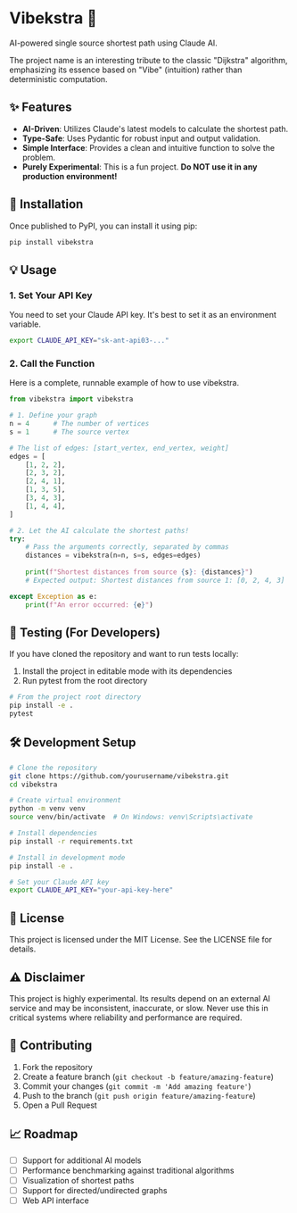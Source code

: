 # Vibekstra 🔮

AI-powered single source shortest path using Claude AI.

The project name is an interesting tribute to the classic "Dijkstra" algorithm, emphasizing its essence based on "Vibe" (intuition) rather than deterministic computation.

## ✨ Features

-   **AI-Driven**: Utilizes Claude's latest models to calculate the shortest path.
-   **Type-Safe**: Uses Pydantic for robust input and output validation.
-   **Simple Interface**: Provides a clean and intuitive function to solve the problem.
-   **Purely Experimental**: This is a fun project. **Do NOT use it in any production environment!**

## 🚀 Installation

Once published to PyPI, you can install it using pip:

```bash
pip install vibekstra
```

## 💡 Usage

### 1. Set Your API Key
You need to set your Claude API key. It's best to set it as an environment variable.

```bash
export CLAUDE_API_KEY="sk-ant-api03-..."
```

### 2. Call the Function
Here is a complete, runnable example of how to use vibekstra.

```python
from vibekstra import vibekstra

# 1. Define your graph
n = 4      # The number of vertices
s = 1      # The source vertex

# The list of edges: [start_vertex, end_vertex, weight]
edges = [
    [1, 2, 2],
    [2, 3, 2],
    [2, 4, 1],
    [1, 3, 5],
    [3, 4, 3],
    [1, 4, 4],
]

# 2. Let the AI calculate the shortest paths!
try:
    # Pass the arguments correctly, separated by commas
    distances = vibekstra(n=n, s=s, edges=edges)
    
    print(f"Shortest distances from source {s}: {distances}")
    # Expected output: Shortest distances from source 1: [0, 2, 4, 3]

except Exception as e:
    print(f"An error occurred: {e}")
```

## 🧪 Testing (For Developers)

If you have cloned the repository and want to run tests locally:

1. Install the project in editable mode with its dependencies
2. Run pytest from the root directory

```bash
# From the project root directory
pip install -e .
pytest
```

## 🛠️ Development Setup

```bash
# Clone the repository
git clone https://github.com/yourusername/vibekstra.git
cd vibekstra

# Create virtual environment
python -m venv venv
source venv/bin/activate  # On Windows: venv\Scripts\activate

# Install dependencies
pip install -r requirements.txt

# Install in development mode
pip install -e .

# Set your Claude API key
export CLAUDE_API_KEY="your-api-key-here"
```

## 📄 License

This project is licensed under the MIT License. See the LICENSE file for details.

## ⚠️ Disclaimer

This project is highly experimental. Its results depend on an external AI service and may be inconsistent, inaccurate, or slow. Never use this in critical systems where reliability and performance are required.

## 🤝 Contributing

1. Fork the repository
2. Create a feature branch (`git checkout -b feature/amazing-feature`)
3. Commit your changes (`git commit -m 'Add amazing feature'`)
4. Push to the branch (`git push origin feature/amazing-feature`)
5. Open a Pull Request

## 📈 Roadmap

- [ ] Support for additional AI models
- [ ] Performance benchmarking against traditional algorithms  
- [ ] Visualization of shortest paths
- [ ] Support for directed/undirected graphs
- [ ] Web API interface